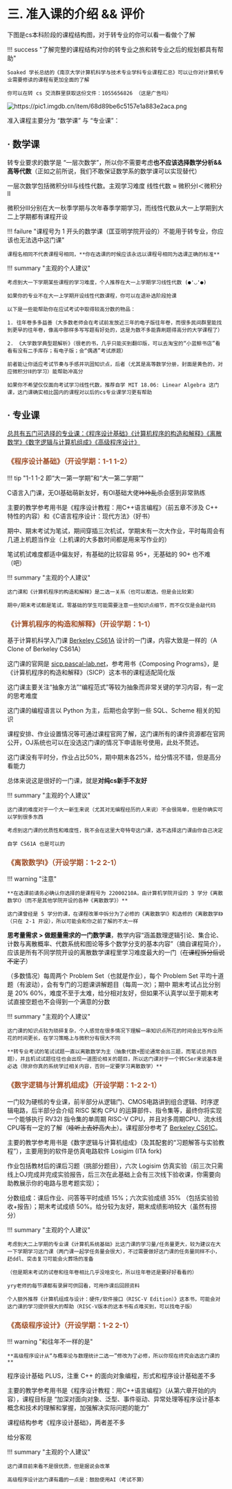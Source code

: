 # 三. 准入课的介绍 && 评价

下图是cs本科阶段的课程结构图，对于转专业的你可以看一看做个了解

!!! success "了解完整的课程结构对你的转专业之旅和转专业之后的规划都具有帮助"

    Soaked 学长总结的《南京大学计算机科学与技术专业学科专业课程汇总》可以让你对计算机专业需要修读的课程有更加全面的了解
    
    你可以在转 cs 交流群里获取这份文件：1055656826 （这是广告吗）

<img src="https://pic1.imgdb.cn/item/68d89be6c5157e1a883e2aca.png" alt="https://pic1.imgdb.cn/item/68d89be6c5157e1a883e2aca.png" />

准入课程主要分为 “数学课” 与 “专业课”：

## · 数学课

转专业要求的数学是 “一层次数学”，所以你不需要考虑**也不应该选择数学分析&&高等代数**（正如之前所说，我们不敢保证数学系的数学课可以实现替代）

一层次数学包括微积分ⅠⅡ与线性代数。主观学习难度 线性代数 ≈ 微积分Ⅰ＜微积分Ⅱ

微积分ⅠⅡ分别在大一秋季学期与次年春季学期学习，而线性代数从大一上学期到大二上学期都有课程开设

!!! failure "课程号为 1 开头的数学课（匡亚明学院开设的）不能用于转专业，你应该也无法选中这门课"

    课程名相同不代表课程号相同，**你在选课的时候应该永远以课程号相同为选课正确的标准**

!!! summary "主观的个人建议"

    考虑到大一下学期某些课程的学习难度，个人推荐在大一上学期学习线性代数 (●'◡'●)
    
    如果你的专业不在大一上学期开设线性代数课程，你可以在退补选阶段抢课
    
    以下是一些能帮助你在应试考试中取得较高分数的物品：
    
    1. 往年卷多多益善（大多数老师会在考试前发放近三年的电子版往年卷，而很多民间群里能找到更早的往年卷，像高中那样多写写题有好处的，这是为数不多能靠刷题得高分的大学课程了）
    
    2. 《大学数学典型题解析》（很老的书，几乎只能买到翻印版，可以去淘宝的“小蓝鲸书店”看看有没有二手库存；有电子版；会“偶遇”考试原题）
    
    前者能让你适应考试节奏与手感并巩固知识点，后者（尤其是高等数学分册，封面是黄色的，对应微积分ⅠⅡ的学习）能帮助冲高分
    
    如果你不希望仅仅面向考试学习线性代数，推荐自学 MIT 18.06: Linear Algebra 这门课，这门课确实相比国内的课程对以后的cs专业课学习更有帮助



## · 专业课

<u>总共有五门可选择的专业课：《程序设计基础》《计算机程序的构造和解释》《离散数学》《数字逻辑与计算机组成》《高级程序设计》</u>

### <span style="color:  #A0522D;">《程序设计基础》（开设学期：1-1 1-2）</span>

!!! tip "1-1 1-2 即“大一第一学期”和“大一第二学期”"

C语言入门课，无OI基础萌新友好，有OI基础大佬~~咔咔乱杀~~会感到非常熟练

主要的教学参考用书是《程序设计教程：用C++语言编程》（前五章不涉及 C++ 特性的内容）和《C语言程序设计：现代方法》（好书）

期中、期末考试为笔试，期间穿插三次机试，学期末有一次大作业，平时每周会有几道上机题当作业（上机课的大多数时间都是用来写作业的）

笔试机试难度都适中偏友好，有基础的比较容易 95+，无基础的 90+ 也不难（吧）

!!! summary "主观的个人建议"

    这门课和《计算机程序的构造和解释》是二选一关系（也可以都选，但是会比较累）
    
    期中/期末考试都是笔试，零基础的学生可能需要注意一些知识点细节，而不仅仅是会敲代码


### <span style="color:  #A0522D;">《计算机程序的构造和解释》（开设学期：1-1）</span>

基于计算机科学入门课 [Berkeley CS61A](https://cs61a.org) 设计的一门课，内容大致是一样的（A Clone of Berkeley CS61A）

这门课的官网是 [sicp.pascal-lab.net](https://sicp.pascal-lab.net/)，参考用书《Composing Programs》，是《计算机程序的构造和解释》（SICP）这本书的课程适配简化版

这门课主要关注“抽象方法”“编程范式”等较为抽象而非常关键的学习内容，有一定的思考难度

这门课的编程语言以 Python 为主，后期也会学到一些 SQL、Scheme 相关的知识

课程安排、作业设置情况等可通过课程官网了解，这门课所有的课件资源都在官网公开，OJ系统也可以在没选这门课的情况下申请账号使用，此处不赘述。

这门课没有平时分，作业占比50%，期中期末各25%，给分情况不错，但是高分看能力

总体来说这是很好的一门课，就是**对纯cs新手不友好**

!!! summary "主观的个人建议"

    这门课的难度对于一个大一新生来说（尤其对无编程经历的人来说）不会很简单，但是你确实可以学到很多东西
    
    考虑到这门课的优质性和难度性，我不会在这里大夸特夸这门课，选不选择这门课由你自己决定
    
    自学 CS61A 也是可以的



### <span style="color:  #A0522D;">《离散数学Ⅰ》（开设学期：1-2 2-1）</span>

!!! warning "注意"

    **在选课前请务必确认你选择的是课程号为 22000210A，由计算机学院开设的 3 学分《离散数学Ⅰ》（而不是其他学院开设的各种《离散数学》）**
    
    这门课曾经是 5 学分的课，在课程改革中拆分为了必修的《离散数学Ⅰ》和选修的《离散数学Ⅱ》（只在 2-1 开设），所以可能会和你之前了解的不太一样

**思考量需求 > 做题量需求的一门数学课**，教学内容“涵盖数理逻辑引论、集合论、计数与离散概率、代数系统和图论等多个数学分支的基本内容”（摘自课程简介），应该是所有不同学院开设的离散数学课程里学习难度最大的一门（<del>在课程拆分后说不定了</del>）

（多数情况）每周两个 Problem Set（也就是作业），每个 Problem Set 平均十道题（有波动），会有专门的习题课讲解题目（每周一次）；期中 期末考试占比分别是 20% 60%，难度不至于太难，给分相对友好，但如果不认真学以至于期末考试直接空题也不会得到一个满意的分数

!!! summary "主观的个人建议"

    这门课的知识点较为琐碎复杂，个人感觉在很多情况下理解一串知识点所花的时间会比写作业所花的时间更长，在学习策略上与微积分有很大不同
    
    **转专业考试的笔试试题一直以离散数学为主（抽象代数+图论通常会出三题，而笔试总共四题），并且机试试题往往也会出现一道图论相关的题目，所以这门课对于一个转CSer来说基本是必选（除非你真的系统学过相关内容，否则一定要学习离散数学）**



### <span style="color:  #A0522D;">《数字逻辑与计算机组成》（开设学期：1-2 2-1）</span>

一门较为硬核的专业课，前半部分从逻辑门、CMOS电路讲到组合逻辑、时序逻辑电路，后半部分会介绍 RISC 架构 CPU 的运算部件、指令集等，最终你将实现一个能够执行 RV32I 指令集的单周期 RISC-V CPU，并且对多周期CPU、流水线CPU等有一定的了解（<del>哇听上去好高大上</del>）。课程部分参考了 [Berkeley CS61C](https://cs61c.org)。

主要的教学参考用书是《数字逻辑与计算机组成》（及其配套的“习题解答与实验教程”），主要用到的软件是仿真电路软件 Losigim (ITA fork)

作业包括教材后的课后习题（挑部分题目），六次 Logisim 仿真实验（前三次只需线上OJ完成并完成实验报告，后三次在此基础上会有三次线下验收课，你需要向助教展示你的电路与思考题实现）；

分数组成：课后作业、问答等平时成绩 15%；六次实验成绩 35% （包括实验验收+报告）；期末考试成绩 50%。给分较为友好，期末成绩影响较大（虽然有捞分）

!!! summary "主观的个人建议"

    考虑到大二上学期的专业课《计算机系统基础》比这门课的学习量/任务量更大，较为建议在大一下学期学习这门课（两门课一起学任务量会很大），不过需要做好这门课的任务量同样不小，赶ddl、突击复习可能会火葬场的准备
    
    （但是期末考试的试卷和往年卷相比几乎没啥变化，所以往年卷还是要好好看看的）
    
    yry老师的每节课都有录屏可供回看，可用作课后回顾资料
    
    个人额外推荐《计算机组成与设计：硬件/软件接口（RISC-V Edition）》这本书，可能会对这门课的学习提供很大的帮助（RISC-V版本的这本书有点难买到，可以找电子版）



### <span style="color:  #A0522D;">《高级程序设计》（开设学期：1-2 2-1）</span>

!!! warning "和往年不一样的是"

    **高级程序设计从“与概率论与数理统计二选一”修改为了必修，所以你现在终究会选这门课的**

程序设计基础 PLUS，注重 C++ 的面向对象编程，形式和程序设计基础差不多

主要的教学参考用书是《程序设计教程：用C++语言编程》（从第六章开始的内容），课程目标是 “加深对面向对象、泛型、事件驱动、异常处理等程序设计基本概念和技术的理解和掌握，加强解决实际问题的能力”

课程结构参考《程序设计基础》，两者差不多

给分客观

!!! summary "主观的个人建议"

    这门课目前来看不是很优质，但是据说会改革
    
    高级程序设计这门课有趣的一点是：鼓励使用AI（考试不算）
